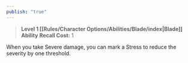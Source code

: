 ```yaml
---
publish: "true"
---
```

> **Level 1 [[Rules/Character Options/Abilities/Blade/index|Blade]] Ability**
> **Recall Cost:** 1

When you take Severe damage, you can mark a Stress to reduce the severity by one threshold.
